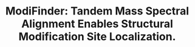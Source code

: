 ---
authors: Shahneh MRZ, Strobel M, Vitale GA, Geibel C, Abiead YE, Garg N, Wagner B,
  Forchhammer K, Aron A, Phelan VV, Petras D, Wang M
carousel: false
doi: 10.1021/jasms.4c00061
featured: false
issue: '11'
journal: Journal of the American Society for Mass Spectrometry
keywords: '[]'
landmark: false
layout: ../../layouts/Publication.astro
page: 2564-2578
pmid: 38830143
r03: R03OD034493
title: 'ModiFinder: Tandem Mass Spectral Alignment Enables Structural Modification
  Site Localization.'
volume: '35'
year: 2024
---